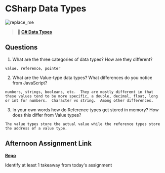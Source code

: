 # CSharp Data Types

![replace_me](https://codeworks.blob.core.windows.net/public/assets/img/illustrations/placeholder.svg)

> **📖 [C# Data Types](https://codeworksacademy.com/fs-student-guide/resources/wk10/01-CSharp-Generics)**

## Questions

1. What are the three categories of data types? How are they different?
```
value, reference, pointer
```
2. What are the Value-type data types? What differences do you notice from JavaScript?
```
numbers, strings, booleans, etc.  They are mostly different in that these values tend to be more specific, a double, decimal, float, long or int for numbers.  Character vs string.  Among other differences.
```
3. In your own words how do Reference types get stored in memory? How does this differ from Value types?
```
The value types store the actual value while the reference types store the address of a value type. 
```

## Afternoon Assignment Link

**[Repo](https://github.com/coombsab/bcwChoreScore)**

Identify at least 1 takeaway from today's assignment
```

```